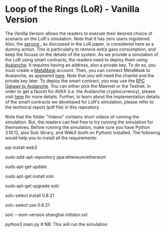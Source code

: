 # Loop of the Rings (LoR) - Vanilla Version

The Vanilla Version allows the readers to execute their desired choice of scenario on the LoR's simulation. Note that it has zero users registered. Also, the <u> service </u>, as discussed in the LoR paper, is considered here as a dummy action. This is particulalry to remove extra gass consumption, and keep the focuse on the details of the system. As we provide a simulation of the LoR using smart contracts, the readers need to deploy them using [Avalanche](https://docs.avax.network/). It requires having an address, also a private key. To do so, you must create a [MetaMask](https://metamask.io/) account. Then, you can connect MetaMask to Avalanche, as appeared [here](https://support.avax.network/en/articles/4626956-how-to-connect-metamask-to-avalanche). Note that you will need the chainId and the private key later. To deploy the smart contract, you may use the [RPC Gatway to Avalanche](https://avalanche-c-chain.publicnode.com/). You can either pick the Mainnet or the Testnet. In order to get a faucet for AVAX (i.e. the Avalanche cryptocurrency), please visit [here](https://support.avax.network/en/articles/6110239-is-there-an-avax-faucet) for more details. Further, to learn about the implementation details of the smart contracts we developed for LoR's simulation, please refer to the technical report (pdf file) in this repository.

Note that the folder "Videos" contains short videos of running the simulation. But, the readers can feel free to try running the simulation for themselves. Before running the simulation, make sure you have Python 3.10.12, also Solc library, and Web3 (both on Python) installed. The following would help you to install all the requirements:

pip install web3

sudo add-apt-repository ppa:ethereum/ethereum

sudo apt-get update

sudo apt-get install solc

sudo apt-get upgrade solc

solc-select install 0.8.21

solc-select use 0.8.21

solc --evm-version shanghai initiator.sol

python3 main.py # NB: This will run the simulation
